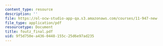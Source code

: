 ```yaml
---
content_type: resource
description: ''
file: https://ol-ocw-studio-app-qa.s3.amazonaws.com/courses/11-947-new-century-cities-real-estate-digital-technology-and-design-fall-2004/9f5d750ea4360448155c25d6e97ad235_foutz_final.pdf
file_type: application/pdf
resourcetype: Document
title: foutz_final.pdf
uid: 9f5d750e-a436-0448-155c-25d6e97ad235
---
```

